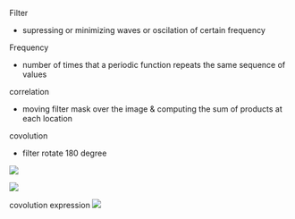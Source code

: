 Filter
* supressing or minimizing waves or oscilation of certain frequency

Frequency
* number of times that a periodic function repeats the same sequence of values 

correlation
* moving filter mask over the image & computing the sum of products at each location

covolution
* filter rotate 180 degree

![](https://i.imgur.com/P26mfXc.png)

![](https://i.imgur.com/NxmBzdi.png)

covolution expression
![](https://i.imgur.com/kVn0RBv.png)



